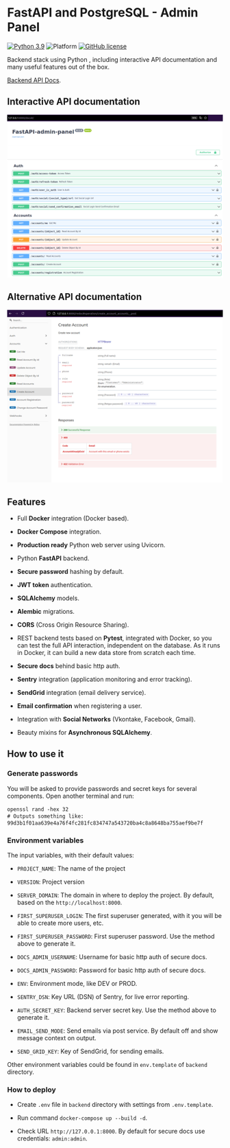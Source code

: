 # FastAPI and PostgreSQL - Admin Panel


[![Python 3.9](https://img.shields.io/badge/python-3.9-blue.svg)](https://www.python.org/downloads/release/python-390/)
![Platform](https://img.shields.io/badge/platform-linux-green.svg)
[![GitHub license](https://img.shields.io/github/license/Naereen/StrapDown.js.svg)](https://github.com/Naereen/StrapDown.js/blob/master/LICENSE)


Backend stack using Python , including interactive API documentation and many useful features out of the box.

[Backend API Docs](https://github.com/mkbeh/fastapi-admin-panel/tree/main/backend/README.md).


## Interactive API documentation

![Swagger](img/swagger_docs.png)


## Alternative API documentation

![Redoc](img/redoc_docs.png)


## Features

* Full **Docker** integration (Docker based).

* **Docker Compose** integration.

* **Production ready** Python web server using Uvicorn.

* Python **FastAPI** backend.

* **Secure password** hashing by default.

* **JWT token** authentication.

* **SQLAlchemy** models.

* **Alembic** migrations.

* **CORS** (Cross Origin Resource Sharing).

* REST backend tests based on **Pytest**, integrated with Docker, so you can test the full API interaction, independent on the database. As it runs in Docker, it can build a new data store from scratch each time.

* **Secure docs** behind basic http auth.

* **Sentry** integration (application monitoring and error tracking).

* **SendGrid** integration (email delivery service).

* **Email confirmation** when registering a user.

* Integration with **Social Networks** (Vkontake, Facebook, Gmail).

* Beauty mixins for **Asynchronous SQLAlchemy**.


## How to use it

### Generate passwords

You will be asked to provide passwords and secret keys for several components. Open another terminal and run:

```
openssl rand -hex 32
# Outputs something like: 99d3b1f01aa639e4a76f4fc281fc834747a543720ba4c8a8648ba755aef9be7f
```

### Environment variables

The input variables, with their default values:

* `PROJECT_NAME`: The name of the project

* `VERSION`: Project version

* `SERVER_DOMAIN`: The domain in where to deploy the project. By default, based on the `http://localhost:8000`.

* `FIRST_SUPERUSER_LOGIN`: The first superuser generated, with it you will be able to create more users, etc.

* `FIRST_SUPERUSER_PASSWORD`: First superuser password. Use the method above to generate it.

* `DOCS_ADMIN_USERNAME`: Username for basic http auth of secure docs.

* `DOCS_ADMIN_PASSWORD`: Password for basic http auth of secure docs.

* `ENV`: Environment mode, like DEV or PROD.

* `SENTRY_DSN`: Key URL (DSN) of Sentry, for live error reporting.

* `AUTH_SECRET_KEY`: Backend server secret key. Use the method above to generate it.

* `EMAIL_SEND_MODE`: Send emails via post service. By default off and show message context on output.

* `SEND_GRID_KEY`: Key of SendGrid, for sending emails.

Other environment variables could be found in `env.template` of `backend` directory.


### How to deploy

* Create `.env` file in `backend` directory with settings from `.env.template`.

* Run command `docker-compose up --build -d`.

* Check URL `http://127.0.0.1:8000`. By default for secure docs use credentials: `admin:admin`.
